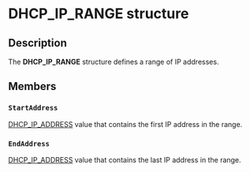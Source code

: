 # DHCP_IP_RANGE structure

## Description

The **DHCP_IP_RANGE** structure defines a range of IP addresses.

## Members

### `StartAddress`

[DHCP_IP_ADDRESS](https://learn.microsoft.com/previous-versions/windows/desktop/dhcp/dhcp-server-management-type-definitions) value that contains the first IP address in the range.

### `EndAddress`

[DHCP_IP_ADDRESS](https://learn.microsoft.com/previous-versions/windows/desktop/dhcp/dhcp-server-management-type-definitions) value that contains the last IP address in the range.